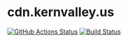 # cdn.kernvalley.us
[![GitHub Actions Status](https://github.com/shgysk8zer0/cdn.kernvalley.us/workflows/Node%20CI/badge.svg)](https://github.com/shgysk8zer0/cdn.kernvalley.us/actions)
[![Build Status](https://travis-ci.com/shgysk8zer0/cdn.kernvalley.us.svg?branch=master)](https://travis-ci.org/shgysk8zer0/cdn.kernvalley.us)
